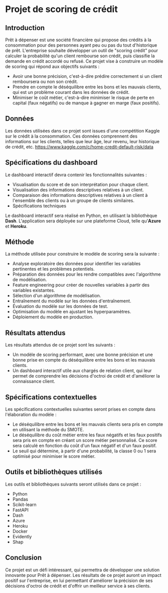 # Projet de scoring de crédit

## Introduction
Prêt à dépenser est une société financière qui propose des crédits à la consommation pour des personnes ayant peu ou pas du tout d'historique de prêt. L'entreprise souhaite développer un outil de "scoring crédit" pour calculer la probabilité qu'un client rembourse son crédit, puis classifie la demande en crédit accordé ou refusé.
Ce projet vise à construire un modèle de scoring qui répond aux objectifs suivants :
* Avoir une bonne précision, c'est-à-dire prédire correctement si un client remboursera ou non son crédit.
* Prendre en compte le déséquilibre entre les bons et les mauvais clients, qui est un problème courant dans les données de crédit.
* Minimiser le coût métier, c'est-à-dire minimiser le risque de perte en capital (faux négatifs) ou de manque à gagner en marge (faux positifs).

## Données
Les données utilisées dans ce projet sont issues d'une compétition Kaggle sur le crédit à la consommation. Ces données comprennent des informations sur les clients, telles que leur âge, leur revenu, leur historique de crédit, etc.
https://www.kaggle.com/c/home-credit-default-risk/data

## Spécifications du dashboard
Le dashboard interactif devra contenir les fonctionnalités suivantes :
* Visualisation du score et de son interprétation pour chaque client.
* Visualisation des informations descriptives relatives à un client.
* Comparaison des informations descriptives relatives à un client à l'ensemble des clients ou à un groupe de clients similaires.
* Spécifications techniques

Le dashboard interactif sera réalisé en Python, en utilisant la bibliothèque **Dash**. L'application sera déployée sur une plateforme Cloud, telle qu'**Azure** et **Heroku**.

## Méthode
La méthode utilisée pour construire le modèle de scoring sera la suivante :
* Analyse exploratoire des données pour identifier les variables pertinentes et les problèmes potentiels.
* Préparation des données pour les rendre compatibles avec l'algorithme de modélisation.
* Feature engineering pour créer de nouvelles variables à partir des variables existantes.
* Sélection d'un algorithme de modélisation.
* Entraînement du modèle sur les données d'entraînement.
* Évaluation du modèle sur les données de test.
* Optimisation du modèle en ajustant les hyperparamètres.
* Déploiement du modèle en production.

## Résultats attendus
Les résultats attendus de ce projet sont les suivants :
* Un modèle de scoring performant, avec une bonne précision et une bonne prise en compte du déséquilibre entre les bons et les mauvais clients.
* Un dashboard interactif utile aux chargés de relation client, qui leur permet de comprendre les décisions d'octroi de crédit et d'améliorer la connaissance client.

## Spécifications contextuelles
Les spécifications contextuelles suivantes seront prises en compte dans l'élaboration du modèle :
* Le déséquilibre entre les bons et les mauvais clients sera pris en compte en utilisant la méthode du SMOTE.
* Le déséquilibre du coût métier entre les faux négatifs et les faux positifs sera pris en compte en créant un score métier personnalisé. Ce score sera calculé en fonction du coût d'un faux négatif et d'un faux positif.
* Le seuil qui détermine, à partir d'une probabilité, la classe 0 ou 1 sera optimisé pour minimiser le score métier.

## Outils et bibliothèques utilisés
Les outils et bibliothèques suivants seront utilisés dans ce projet :
* Python
* Pandas
* Scikit-learn
* FastAPI
* Dash
* Azure
* Heroku
* Docker
* Evidently
* Shap

## Conclusion
Ce projet est un défi intéressant, qui permettra de développer une solution innovante pour Prêt à dépenser. Les résultats de ce projet auront un impact positif sur l'entreprise, en lui permettant d'améliorer la précision de ses décisions d'octroi de crédit et d'offrir un meilleur service à ses clients.

